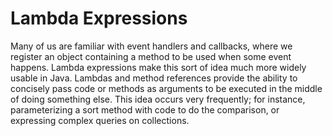 # Lambda Expressions

Many of us are familiar with event handlers and callbacks, where we register an object containing a method to be used when some event happens.
Lambda expressions make this sort of idea much more widely usable in Java.
Lambdas and method references provide the ability to concisely pass code or methods as arguments to be executed in the middle of doing something else.
This idea occurs very frequently; for instance, parameterizing a sort method with code to do the comparison, or expressing complex queries on collections.
